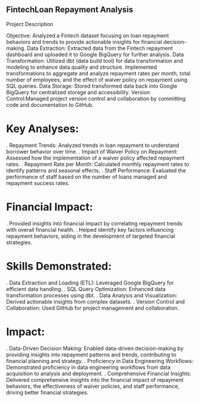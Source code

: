 ## FintechLoan Repayment Analysis

Project Description

Objective: Analyzed a Fintech dataset focusing on loan repayment behaviors and trends to provide actionable insights for financial decision-making.
Data Extraction: Extracted data from the Fintech repayment dashboard and uploaded it to Google BigQuery for further analysis.
Data Transformation: Utilized dbt (data build tool) for data transformation and modeling to enhance data quality and structure. Implemented transformations to aggregate and analyze  repayment rates per month, total number of employees, and the effect of waiver policy on repayment using SQL queries.
Data Storage: Stored transformed data back into Google BigQuery for centralized storage and accessibility.
Version Control:Managed project version control and collaboration by committing code and documentation to GitHub.

# Key Analyses:
.  Repayment Trends: Analyzed trends in loan repayment to understand borrower behavior over time.
.  Impact of Waiver Policy on Repayment: Assessed how the implementation of a waiver policy affected repayment rates.
.  Repayment Rate per Month: Calculated monthly repayment rates to identify patterns and seasonal effects.
.  Staff Performance: Evaluated the performance of staff based on the number of loans managed and repayment success rates.

# Financial Impact:
. Provided insights into financial impact by correlating repayment trends with overall financial health.
. Helped identify key factors influencing repayment behaviors, aiding in the development of targeted financial strategies.

# Skills Demonstrated:
. Data Extraction and Loading (ETL): Leveraged Google BigQuery for efficient data handling.
. SQL Query Optimization: Enhanced data transformation processes using dbt.
. Data Analysis and Visualization: Derived actionable insights from complex datasets.
. Version Control and Collaboration: Used GitHub for project management and collaboration.

# Impact:
. Data-Driven Decision Making: Enabled data-driven decision-making by providing insights into repayment patterns and trends, contributing to financial planning and strategy.
. Proficiency in Data Engineering Workflows: Demonstrated proficiency in data engineering workflows from data acquisition to analysis and deployment.
. Comprehensive Financial Insights: Delivered comprehensive insights into the financial impact of repayment behaviors, the effectiveness of waiver policies, and staff performance, driving 
  better financial strategies.
